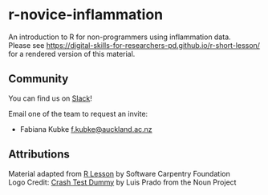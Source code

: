 r-novice-inflammation
==========================

An introduction to R for non-programmers using inflammation data.  
Please see <https://digital-skills-for-researchers-pd.github.io/r-short-lesson/> for a rendered version of this material.


## Community

You can find us on [Slack](https://digital-skills-2017.slack.com/)!

Email one of the team to request an invite:

- Fabiana Kubke [f.kubke@auckland.ac.nz](mailto:"f.kubke@auckland.ac.nz")

## Attributions

Material adapted from [R Lesson](https://github.com/swcarpentry/r-novice-inflammation) by Software Carpentry Foundation  
Logo Credit: [Crash Test Dummy](https://thenounproject.com/term/crash-test-dummy/4954/) by Luis Prado from the Noun Project
